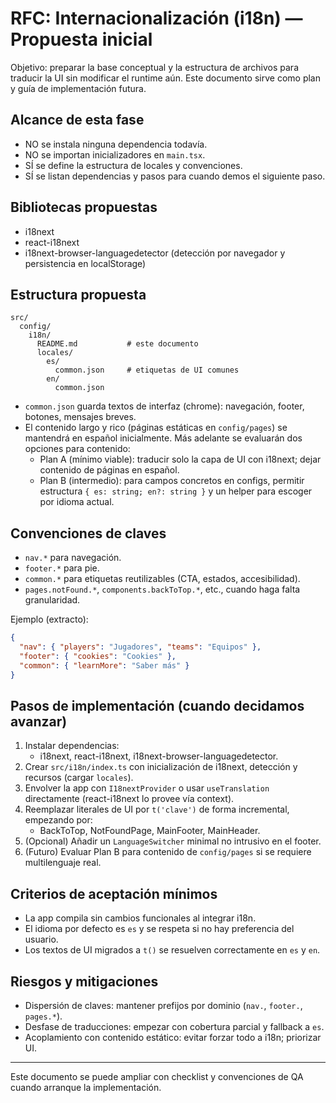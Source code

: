 # RFC: Internacionalización (i18n) — Propuesta inicial

Objetivo: preparar la base conceptual y la estructura de archivos para traducir la UI sin modificar el runtime aún. Este documento sirve como plan y guía de implementación futura.

## Alcance de esta fase
- NO se instala ninguna dependencia todavía.
- NO se importan inicializadores en `main.tsx`.
- SÍ se define la estructura de locales y convenciones.
- SÍ se listan dependencias y pasos para cuando demos el siguiente paso.

## Bibliotecas propuestas
- i18next
- react-i18next
- i18next-browser-languagedetector (detección por navegador y persistencia en localStorage)

## Estructura propuesta
```
src/
  config/
    i18n/
      README.md           # este documento
      locales/
        es/
          common.json     # etiquetas de UI comunes
        en/
          common.json
```

- `common.json` guarda textos de interfaz (chrome): navegación, footer, botones, mensajes breves.
- El contenido largo y rico (páginas estáticas en `config/pages`) se mantendrá en español inicialmente. Más adelante se evaluarán dos opciones para contenido:
  - Plan A (mínimo viable): traducir solo la capa de UI con i18next; dejar contenido de páginas en español.
  - Plan B (intermedio): para campos concretos en configs, permitir estructura `{ es: string; en?: string }` y un helper para escoger por idioma actual.

## Convenciones de claves
- `nav.*` para navegación.
- `footer.*` para pie.
- `common.*` para etiquetas reutilizables (CTA, estados, accesibilidad).
- `pages.notFound.*`, `components.backToTop.*`, etc., cuando haga falta granularidad.

Ejemplo (extracto):
```json
{
  "nav": { "players": "Jugadores", "teams": "Equipos" },
  "footer": { "cookies": "Cookies" },
  "common": { "learnMore": "Saber más" }
}
```

## Pasos de implementación (cuando decidamos avanzar)
1) Instalar dependencias:
   - i18next, react-i18next, i18next-browser-languagedetector.
2) Crear `src/i18n/index.ts` con inicialización de i18next, detección y recursos (cargar `locales`).
3) Envolver la app con `I18nextProvider` o usar `useTranslation` directamente (react-i18next lo provee vía context).
4) Reemplazar literales de UI por `t('clave')` de forma incremental, empezando por:
   - BackToTop, NotFoundPage, MainFooter, MainHeader.
5) (Opcional) Añadir un `LanguageSwitcher` minimal no intrusivo en el footer.
6) (Futuro) Evaluar Plan B para contenido de `config/pages` si se requiere multilenguaje real.

## Criterios de aceptación mínimos
- La app compila sin cambios funcionales al integrar i18n.
- El idioma por defecto es `es` y se respeta si no hay preferencia del usuario.
- Los textos de UI migrados a `t()` se resuelven correctamente en `es` y `en`.

## Riesgos y mitigaciones
- Dispersión de claves: mantener prefijos por dominio (`nav.`, `footer.`, `pages.*`).
- Desfase de traducciones: empezar con cobertura parcial y fallback a `es`.
- Acoplamiento con contenido estático: evitar forzar todo a i18n; priorizar UI.

---
Este documento se puede ampliar con checklist y convenciones de QA cuando arranque la implementación.
